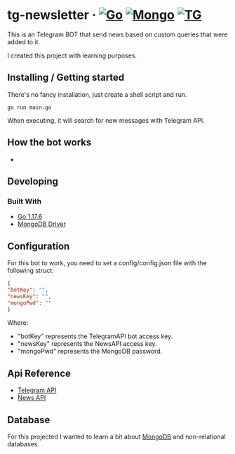 
# tg-newsletter &middot; [![Go](https://img.shields.io/badge/Go-1.17+-00ADD8?style=for-the-badge&logo=go)](https://go.dev/) [![Mongo](https://img.shields.io/badge/MongoDB-%234ea94b.svg?style=for-the-badge&logo=mongodb&logoColor=white)](https://www.mongodb.com/pt-br) [![TG](https://img.shields.io/badge/Telegram-2CA5E0?style=for-the-badge&logo=telegram&logoColor=white)](https://core.telegram.org/bots/api) 

This is an Telegram BOT that send news based on custom queries that were added to it.

I created this project with learning purposes. 

## Installing / Getting started

There's no fancy installation, just create a shell script and run.

```shell
go run main.go
```

When executing, it will search for new messages with Telegram API. 

## How the bot works
- 

## Developing

### Built With
- [Go 1.17.6](https://go.dev/)
- [MongoDB Driver](go.mongodb.org/mongo-driver/mongo)

## Configuration

For this bot to work, you need to set a config/config.json file with the following struct: 

```json
{
"botKey": "",
"newsKey": "",
"mongoPwd": ""
}
```

Where:
- "botKey" represents the TelegramAPI bot access key.
- "newsKey" represents the NewsAPI access key.
- "mongoPwd" represents the MongoDB password. 


## Api Reference

- [Telegram API](https://core.telegram.org/bots/api)
- [News API](https://newsapi.org/docs)


## Database

For this projected I wanted to learn a bit about [MongoDB](https://www.mongodb.com/pt-br) and non-relational databases.  

